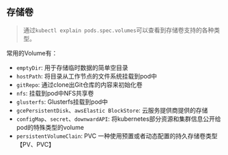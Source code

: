 ## 存储卷

> 通过`kubectl explain pods.spec.volumes`可以查看到存储卷支持的各种类型。

常用的Volume有：

- `emptyDir`: 用于存储临时数据的简单空目录
- `hostPath`: 将目录从工作节点的文件系统挂载到pod中
- `gitRepo`: 通过clone出Git仓库的内容来初始化卷
- `nfs`: 挂载到pod中NFS共享卷
- `glusterfs`: Glusterfs挂载到pod中
- `gcePersistentDisk`、`awsElastic BlockStore`: 云服务提供商提供的存储
- `configMap`、`secret`、`downwardAPI`: 将kubernetes部分资源和集群信息公开给pod的特殊类型的volume
- `persistentVolumeClain`: PVC 一种使用预置或者动态配置的持久存储卷类型【PV、PVC】



